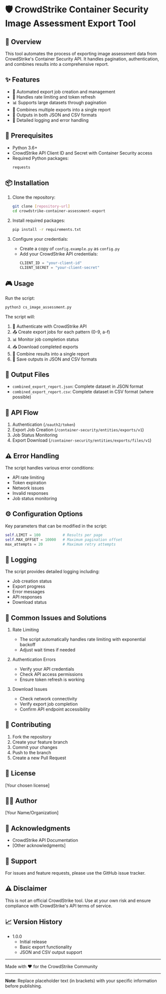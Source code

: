 # 🛡️ CrowdStrike Container Security Image Assessment Export Tool

## 🌟 Overview
This tool automates the process of exporting image assessment data from CrowdStrike's Container Security API. It handles pagination, authentication, and combines results into a comprehensive report.

## ✨ Features
- 🔄 Automated export job creation and management
- 🚦 Handles rate limiting and token refresh
- 📊 Supports large datasets through pagination
- 🔗 Combines multiple exports into a single report
- 💾 Outputs in both JSON and CSV formats
- 📝 Detailed logging and error handling

## 🚀 Prerequisites
- Python 3.6+
- CrowdStrike API Client ID and Secret with Container Security access
- Required Python packages:
  ```
  requests
  ```

## 📦 Installation
1. Clone the repository:
   ```bash
   git clone [repository-url]
   cd crowdstrike-container-assessment-export
   ```

2. Install required packages:
   ```bash
   pip install -r requirements.txt
   ```

3. Configure your credentials:
   - Create a copy of `config.example.py` as `config.py`
   - Add your CrowdStrike API credentials:
     ```python
     CLIENT_ID = "your-client-id"
     CLIENT_SECRET = "your-client-secret"
     ```

## 🎮 Usage
Run the script:
```bash
python3 cs_image_assessment.py
```

The script will:
1. 🔑 Authenticate with CrowdStrike API
2. 📤 Create export jobs for each pattern (0-9, a-f)
3. 📊 Monitor job completion status
4. 📥 Download completed exports
5. 🔄 Combine results into a single report
6. 💾 Save outputs in JSON and CSV formats

## 📂 Output Files
- `combined_export_report.json`: Complete dataset in JSON format
- `combined_export_report.csv`: Complete dataset in CSV format (where possible)

## 🔄 API Flow
1. Authentication (`/oauth2/token`)
2. Export Job Creation (`/container-security/entities/exports/v1`)
3. Job Status Monitoring
4. Export Download (`/container-security/entities/exports/files/v1`)

## ⚠️ Error Handling
The script handles various error conditions:
- API rate limiting
- Token expiration
- Network issues
- Invalid responses
- Job status monitoring

## ⚙️ Configuration Options
Key parameters that can be modified in the script:
```python
self.LIMIT = 100          # Results per page
self.MAX_OFFSET = 10000   # Maximum pagination offset
max_attempts = 20         # Maximum retry attempts
```

## 📝 Logging
The script provides detailed logging including:
- Job creation status
- Export progress
- Error messages
- API responses
- Download status

## 🔧 Common Issues and Solutions
1. Rate Limiting
   - The script automatically handles rate limiting with exponential backoff
   - Adjust wait times if needed

2. Authentication Errors
   - Verify your API credentials
   - Check API access permissions
   - Ensure token refresh is working

3. Download Issues
   - Check network connectivity
   - Verify export job completion
   - Confirm API endpoint accessibility

## 🤝 Contributing
1. Fork the repository
2. Create your feature branch
3. Commit your changes
4. Push to the branch
5. Create a new Pull Request

## 📜 License
[Your chosen license]

## 👨‍💻 Author
[Your Name/Organization]

## 🙏 Acknowledgments
- CrowdStrike API Documentation
- [Other acknowledgments]

## 💬 Support
For issues and feature requests, please use the GitHub issue tracker.

## ⚠️ Disclaimer
This is not an official CrowdStrike tool. Use at your own risk and ensure compliance with CrowdStrike's API terms of service.

## 📈 Version History
- 1.0.0
  - Initial release
  - Basic export functionality
  - JSON and CSV output support

---

Made with ❤️ for the CrowdStrike Community

---

**Note**: Replace placeholder text (in brackets) with your specific information before publishing.
